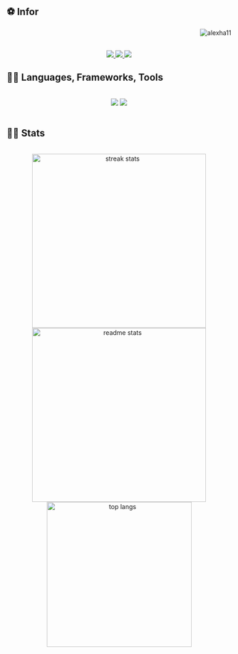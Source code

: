 <h2 align="Left">⚽ Infor</h2>

<p align="right">
        <img src="https://komarev.com/ghpvc/?username=alexha11&label=Profile%20views&color=0e75b6&style=flat" alt="alexha11" />
      </p>
   
   <div align="center"> 
     <br>
        <a href="duong.ha@student.lut.fi">
          <img src="https://img.shields.io/badge/Gmail-333333?style=for-the-badge&logo=gmail&logoColor=red" />
        </a>
        <a href="https://www.linkedin.com/in/duong-ha-55524a246/" target="_blank">
          <img src="https://img.shields.io/badge/LinkedIn-0077B5?style=for-the-badge&logo=linkedin&logoColor=white" />
        </a>
        <a href="https://portfolio-web-nqi7.onrender.com/" target="_blank">
          <img src="https://img.shields.io/badge/Portfolio-FF5722?style=for-the-badge&logo=todoist&logoColor=white" />
        </a>
      </div>

<h2 align="left">👨‍💻 Languages, Frameworks, Tools</h2>
<br/>
<div align="center">
    <img src="https://skillicons.dev/icons?i=react,vue,flutter,html,css,figma,tailwind,git,r,aws" />
    <img src="https://skillicons.dev/icons?i=nodejs,python,javascript,typescript,express,dart,c,java,postgresql,mongodb,flask,docker,nginx" /><br>
</div>

<br/>


<h2 align="Left">🏋️‍♂️ Stats</h2>
<br>
<div align=center>
  <img width=390 src="https://github-readme-streak-stats-salesp07.vercel.app/?user=alexha11&count_private=true&theme=react&border_radius=10" alt="streak stats"/>
  <img width=390 src="https://github-readme-stats-salesp07.vercel.app/api?username=alexha11&count_private=true&show_icons=true&theme=react&rank_icon=github&border_radius=10" alt="readme stats" />
  <br/>
  <img width=325 align="center" src="https://github-readme-stats-salesp07.vercel.app/api/top-langs/?username=alexha11&hide=HTML&langs_count=8&layout=compact&theme=react&border_radius=10&size_weight=0.5&count_weight=0.5&exclude_repo=github-readme-stats" alt="top langs" />
</div>

<br/><br/>

